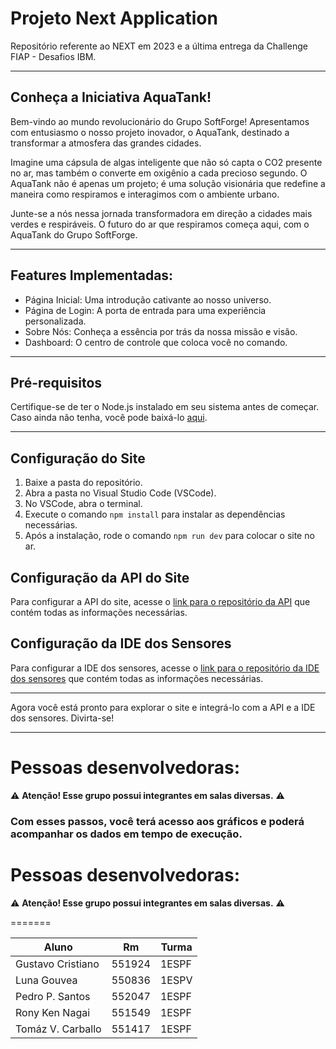# Projeto Next Application

Repositório referente ao NEXT em 2023 e a última entrega da Challenge FIAP - Desafios IBM.

---

## Conheça a Iniciativa AquaTank!

Bem-vindo ao mundo revolucionário do Grupo SoftForge! Apresentamos com entusiasmo o nosso projeto inovador, o AquaTank, destinado a transformar a atmosfera das grandes cidades.

Imagine uma cápsula de algas inteligente que não só capta o CO2 presente no ar, mas também o converte em oxigênio a cada precioso segundo. O AquaTank não é apenas um projeto; é uma solução visionária que redefine a maneira como respiramos e interagimos com o ambiente urbano.

Junte-se a nós nessa jornada transformadora em direção a cidades mais verdes e respiráveis. O futuro do ar que respiramos começa aqui, com o AquaTank do Grupo SoftForge.

---

## Features Implementadas:

* Página Inicial: Uma introdução cativante ao nosso universo.
* Página de Login: A porta de entrada para uma experiência personalizada.
* Sobre Nós: Conheça a essência por trás da nossa missão e visão.
* Dashboard: O centro de controle que coloca você no comando.

--- 

## Pré-requisitos

Certifique-se de ter o Node.js instalado em seu sistema antes de começar. Caso ainda não tenha, você pode baixá-lo [aqui](https://nodejs.org/en).

---

## Configuração do Site

1. Baixe a pasta do repositório.
2. Abra a pasta no Visual Studio Code (VSCode).
3. No VSCode, abra o terminal.
4. Execute o comando `npm install` para instalar as dependências necessárias.
5. Após a instalação, rode o comando `npm run dev` para colocar o site no ar.

## Configuração da API do Site

Para configurar a API do site, acesse o [link para o repositório da API](https://github.com/TomazVC/api-file-AquaTank.git) que contém todas as informações necessárias.

## Configuração da IDE dos Sensores

Para configurar a IDE dos sensores, acesse o [link para o repositório da IDE dos sensores](https://github.com/TomazVC/ide-fiware-file-AquaTank.git) que contém todas as informações necessárias.

---

Agora você está pronto para explorar o site e integrá-lo com a API e a IDE dos sensores. Divirta-se!

---

# Pessoas desenvolvedoras:

⚠ **Atenção! Esse grupo possui integrantes em salas diversas.** ⚠


### Com esses passos, você terá acesso aos gráficos e poderá acompanhar os dados em tempo de execução.

# Pessoas desenvolvedoras:

⚠ **Atenção! Esse grupo possui integrantes em salas diversas.** ⚠

=======

|       Aluno       |     Rm     |   Turma   |
| ----------------- | ---------- | --------- |
| Gustavo Cristiano |   551924   |   1ESPF   |
| Luna Gouvea       |   550836   |   1ESPV   |
| Pedro P. Santos   |   552047   |   1ESPF   |
| Rony Ken Nagai    |   551549   |   1ESPF   |
| Tomáz V. Carballo |   551417   |   1ESPF   |
